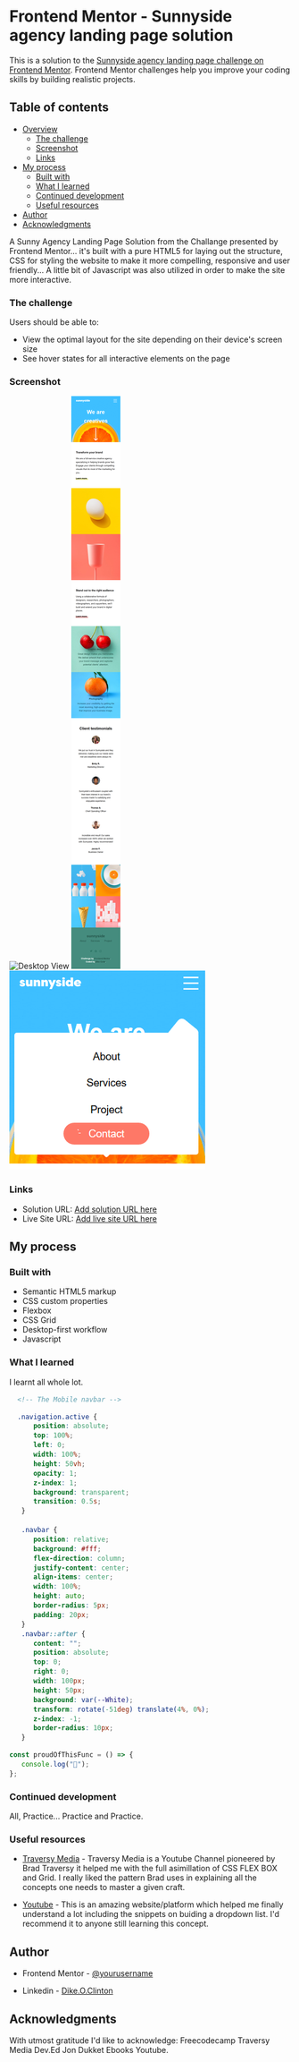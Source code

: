 # Frontend Mentor - Sunnyside agency landing page solution

This is a solution to the [Sunnyside agency landing page challenge on Frontend Mentor](https://www.frontendmentor.io/challenges/sunnyside-agency-landing-page-7yVs3B6ef). Frontend Mentor challenges help you improve your coding skills by building realistic projects.

## Table of contents

- [Overview](#overview)
  - [The challenge](#the-challenge)
  - [Screenshot](#screenshot)
  - [Links](#links)
- [My process](#my-process)
  - [Built with](#built-with)
  - [What I learned](#what-i-learned)
  - [Continued development](#continued-development)
  - [Useful resources](#useful-resources)
- [Author](#author)
- [Acknowledgments](#acknowledgments)

A Sunny Agency Landing Page Solution from the Challange presented by Frontend Mentor... it's built with a pure HTML5 for laying out the structure, CSS for styling the website to make it more compelling, responsive and user friendly... A little bit of Javascript was also utilized in order to make the site more interactive.

### The challenge

Users should be able to:

-  View the optimal layout for the site depending on their device's screen size
-  See hover states for all interactive elements on the page

### Screenshot

![Desktop View](./images/suunysiddesktop-screenshot.png)
![Mobile View](./images/sunnysidmobile-screenshot.png) 
![Toggle menu view](./images/sunnytogglemenu-screenshoot.png)

### Links

-  Solution URL: [Add solution URL here](https://your-solution-url.com)
-  Live Site URL: [Add live site URL here](https://your-live-site-url.com)

## My process

### Built with

-  Semantic HTML5 markup
-  CSS custom properties
-  Flexbox
-  CSS Grid
-  Desktop-first workflow
-  Javascript

### What I learned

I learnt all whole lot.

```html
  <!-- The Mobile navbar -->
```

```css
  .navigation.active {
      position: absolute;
      top: 100%;
      left: 0;
      width: 100%;
      height: 50vh;
      opacity: 1;
      z-index: 1;
      background: transparent;
      transition: 0.5s;
   }

   .navbar {
      position: relative;
      background: #fff;
      flex-direction: column;
      justify-content: center;
      align-items: center;
      width: 100%;
      height: auto;
      border-radius: 5px;
      padding: 20px;
   }
   .navbar::after {
      content: "";
      position: absolute;
      top: 0;
      right: 0;
      width: 100px;
      height: 50px;
      background: var(--White);
      transform: rotate(-51deg) translate(4%, 0%);
      z-index: -1;
      border-radius: 10px;
   }
```

```js
const proudOfThisFunc = () => {
   console.log("🎉");
};
```

### Continued development

All, Practice... Practice and Practice.

### Useful resources

-  [Traversy Media](https://www.youtube.com) - Traversy Media is a Youtube Channel pioneered by Brad Traversy it helped me with the full asimillation of CSS FLEX BOX and Grid. I really liked the pattern Brad uses in explaining all the concepts one needs to master a given craft.

-  [Youtube](https://www.youtube.com) - This is an amazing website/platform which helped me finally understand a lot including the snippets on buiding a dropdown list. I'd recommend it to anyone still learning this concept.

## Author

-  Frontend Mentor - [@yourusername](https://www.frontendmentor.io/profile/Dike-Code)

-  Linkedin - [Dike.O.Clinton](https://www.linkedin.com/dike-o-clinton-26b455220)

## Acknowledgments

With utmost gratitude I'd like to acknowledge:
Freecodecamp
Traversy Media
Dev.Ed
Jon Dukket Ebooks
Youtube.
